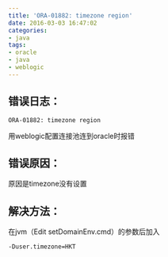 ```yaml
---
title: 'ORA-01882: timezone region'
date: 2016-03-03 16:47:02
categories:
- java
tags: 
- oracle 
- java 
- weblogic
---
```


## 错误日志：
```
ORA-01882: timezone region
```
用weblogic配置连接池连到oracle时报错

<!-- more -->

## 错误原因：
原因是timezone没有设置

## 解决方法：
在jvm（Edit setDomainEnv.cmd）的参数后加入
```
-Duser.timezone=HKT
```

